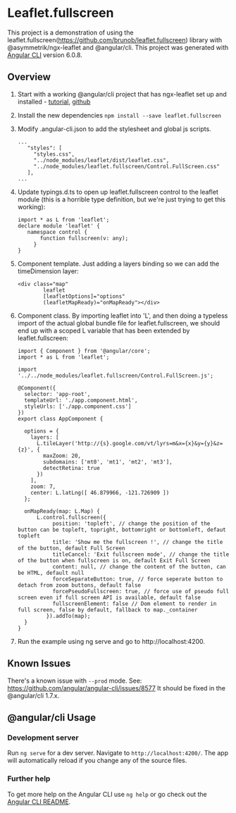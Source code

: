 # Leaflet.fullscreen

This project is a demonstration of using the leaflet.fullscreen(https://github.com/brunob/leaflet.fullscreen) library with @asymmetrik/ngx-leaflet and @angular/cli.
This project was generated with [Angular CLI](https://github.com/angular/angular-cli) version 6.0.8.


## Overview

1. Start with a working @angular/cli project that has ngx-leaflet set up and installed - [tutorial](https://www.asymmetrik.com/ngx-leaflet-tutorial-angular-cli/), [github](https://github.com/Asymmetrik/ngx-leaflet-tutorial-ngcli)
2. Install the new dependencies
   ```npm install --save leaflet.fullscreen```
3. Modify .angular-cli.json to add the stylesheet and global js scripts. 
   ```
   ...
      "styles": [
        "styles.css",
        "../node_modules/leaflet/dist/leaflet.css",
        "../node_modules/leaflet.fullscreen/Control.FullScreen.css"
      ],
   ...
   ```
4. Update typings.d.ts to open up leaflet.fullscreen control to the leaflet module (this is a horrible type definition, but we're just trying to get this working):
   ```
   import * as L from 'leaflet';
   declare module 'leaflet' {
      namespace control {
          function fullscreen(v: any);
        }
   }
   ```
5. Component template. Just adding a layers binding so we can add the timeDimension layer:
   ```
   <div class="map"
           leaflet
           [leafletOptions]="options"
           (leafletMapReady)="onMapReady"></div>
   ```
6. Component class. By importing leaflet into 'L', and then doing a typeless import of the actual global bundle file for leaflet.fullscreen, we should end up with a scoped L variable that has been extended by leaflet.fullscreen:
   ```
   import { Component } from '@angular/core';
   import * as L from 'leaflet';
   
   import '../../node_modules/leaflet.fullscreen/Control.FullScreen.js';
   
   @Component({
     selector: 'app-root',
     templateUrl: './app.component.html',
     styleUrls: ['./app.component.css']
   })
   export class AppComponent {
   
     options = {
       layers: [
         L.tileLayer('http://{s}.google.com/vt/lyrs=m&x={x}&y={y}&z={z}', {
           maxZoom: 20,
           subdomains: ['mt0', 'mt1', 'mt2', 'mt3'],
           detectRetina: true
         })
       ],
       zoom: 7,
       center: L.latLng([ 46.879966, -121.726909 ])
     };
   
     onMapReady(map: L.Map) {
	     L.control.fullscreen({
              position: 'topleft', // change the position of the button can be topleft, topright, bottomright or bottomleft, defaut topleft
              title: 'Show me the fullscreen !', // change the title of the button, default Full Screen
              titleCancel: 'Exit fullscreen mode', // change the title of the button when fullscreen is on, default Exit Full Screen
              content: null, // change the content of the button, can be HTML, default null
              forceSeparateButton: true, // force seperate button to detach from zoom buttons, default false
              forcePseudoFullscreen: true, // force use of pseudo full screen even if full screen API is available, default false
              fullscreenElement: false // Dom element to render in full screen, false by default, fallback to map._container
            }).addTo(map);
     }
   }
   ```

7. Run the example using ng serve and go to http://localhost:4200.

## Known Issues
There's a known issue with `--prod` mode. See: https://github.com/angular/angular-cli/issues/8577
It should be fixed in the @angular/cli 1.7.x.


## @angular/cli Usage

### Development server

Run `ng serve` for a dev server. Navigate to `http://localhost:4200/`. The app will automatically reload if you change any of the source files.

### Further help

To get more help on the Angular CLI use `ng help` or go check out the [Angular CLI README](https://github.com/angular/angular-cli/blob/master/README.md).
